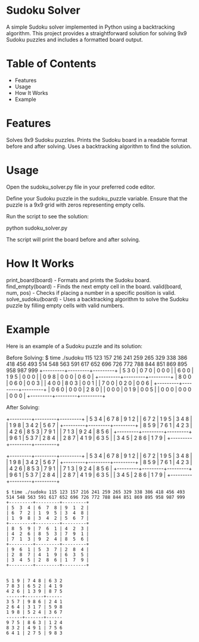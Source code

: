 # Sudoku Solver
A simple Sudoku solver implemented in Python using a backtracking algorithm. This project provides a straightforward solution for solving 9x9 Sudoku puzzles and includes a formatted board output.

# Table of Contents
* Features
* Usage
* How It Works
* Example


# Features
Solves 9x9 Sudoku puzzles.
Prints the Sudoku board in a readable format before and after solving.
Uses a backtracking algorithm to find the solution.


# Usage
Open the sudoku_solver.py file in your preferred code editor.

Define your Sudoku puzzle in the sudoku_puzzle variable. Ensure that the puzzle is a 9x9 grid with zeros representing empty cells.

Run the script to see the solution:


python sudoku_solver.py

The script will print the board before and after solving.



# How It Works
print_board(board) - Formats and prints the Sudoku board.
find_empty(board) - Finds the next empty cell in the board.
valid(board, num, pos) - Checks if placing a number in a specific position is valid.
solve_sudoku(board) - Uses a backtracking algorithm to solve the Sudoku puzzle by filling empty cells with valid numbers.


# Example
Here is an example of a Sudoku puzzle and its solution:

Before Solving:
$ time ./sudoku 115 123 157 216 241 259 265 329 338 386 418 456 493 514 548 563 591 617 652 696 726 772 788 844 851 869 895 958 987 999
          +---------+---------+---------+
          | 5  3  0 | 0  7  0 | 0  0  0 |
| 6  0  0 | 1  9  5 | 0  0  0 |
| 0  9  8 | 0  0  0 | 0  6  0 |
+---------+---------+---------+
| 8  0  0 | 0  6  0 | 0  0  3 |
| 4  0  0 | 8  0  3 | 0  0  1 |
| 7  0  0 | 0  2  0 | 0  0  6 |
+---------+---------+---------+
| 0  6  0 | 0  0  0 | 2  8  0 |
| 0  0  0 | 0  1  9 | 0  0  5 |
| 0  0  0 | 0  0  0 | 0  0  0 |
+---------+---------+---------+




After Solving:

+---------+---------+---------+
| 5  3  4 | 6  7  8 | 9  1  2 |
| 6  7  2 | 1  9  5 | 3  4  8 |
| 1  9  8 | 3  4  2 | 5  6  7 |
+---------+---------+---------+
| 8  5  9 | 7  6  1 | 4  2  3 |
| 4  2  6 | 8  5  3 | 7  9  1 |
| 7  1  3 | 9  2  4 | 8  5  6 |
+---------+---------+---------+
| 9  6  1 | 5  3  7 | 2  8  4 |
| 2  8  7 | 4  1  9 | 6  3  5 |
| 3  4  5 | 2  8  6 | 1  7  9 |
+---------+---------+---------+







 +---------+---------+---------+
    | 5  3  4 | 6  7  8 | 9  1  2 |
    | 6  7  2 | 1  9  5 | 3  4  8 |
    | 1  9  8 | 3  4  2 | 5  6  7 |
    +---------+---------+---------+
    | 8  5  9 | 7  6  1 | 4  2  3 |
    | 4  2  6 | 8  5  3 | 7  9  1 |
    | 7  1  3 | 9  2  4 | 8  5  6 |
    +---------+---------+---------+
    | 9  6  1 | 5  3  7 | 2  8  4 |
    | 2  8  7 | 4  1  9 | 6  3  5 |
    | 3  4  5 | 2  8  6 | 1  7  9 |
    +---------+---------+---------+

    $ time ./sudoku 115 123 157 216 241 259 265 329 338 386 418 456 493 514 548 563 591 617 652 696 726 772 788 844 851 869 895 958 987 999
    +---------+---------+---------+
    | 5  3  4 | 6  7  8 | 9  1  2 |
    | 6  7  2 | 1  9  5 | 3  4  8 |
    | 1  9  8 | 3  4  2 | 5  6  7 |
    +---------+---------+---------+
    | 8  5  9 | 7  6  1 | 4  2  3 |
    | 4  2  6 | 8  5  3 | 7  9  1 |
    | 7  1  3 | 9  2  4 | 8  5  6 |
    +---------+---------+---------+
    | 9  6  1 | 5  3  7 | 2  8  4 |
    | 2  8  7 | 4  1  9 | 6  3  5 |
    | 3  4  5 | 2  8  6 | 1  7  9 |
    +---------+---------+---------+


    5 1 9 | 7 4 8 | 6 3 2
    7 8 3 | 6 5 2 | 4 1 9
    4 2 6 | 1 3 9 | 8 7 5
    ------+-------+------
    3 5 7 | 9 8 6 | 2 4 1
    2 6 4 | 3 1 7 | 5 9 8
    1 9 8 | 5 2 4 | 3 6 7
    ------+-------+------
    9 7 5 | 8 6 3 | 1 2 4
    8 3 2 | 4 9 1 | 7 5 6
    6 4 1 | 2 7 5 | 9 8 3

